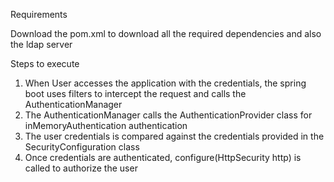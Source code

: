 Requirements

Download the pom.xml to download all the required dependencies and also the ldap server


Steps to execute

1. When User accesses the application with the credentials, the spring boot uses filters to intercept the request and calls the AuthenticationManager
2. The AuthenticationManager calls the AuthenticationProvider class for inMemoryAuthentication authentication
3. The user credentials is compared against the credentials provided in the SecurityConfiguration class
4. Once credentials are authenticated, configure(HttpSecurity http) is called to authorize the user
